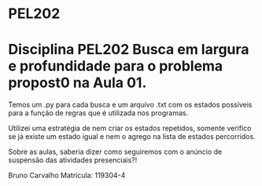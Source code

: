 # PEL202
Disciplina PEL202
Busca em largura e profundidade para o problema propost0 na Aula 01.
========================================

Temos um .py para cada busca e um arquivo .txt com os estados possíveis para a função de regras que é utilizada nos programas.

Utilizei uma estratégia de nem criar os estados repetidos, somente verifico se já existe um estado igual e nem o agrego na lista de estados percorridos.

Sobre as aulas, saberia dizer como seguiremos com o anúncio de suspensão das atividades presenciais?!

Bruno Carvalho
Matrícula: 119304-4  

